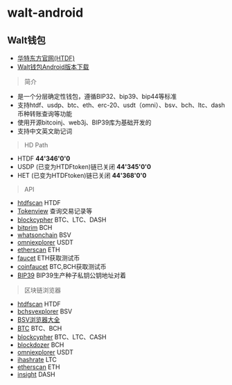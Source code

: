 # walt-android
## Walt钱包
 - [华特东方官网(HTDF)](https://www.orientwalt.com/)
 - [Walt钱包Android版本下载](https://www.orientwalt.com/share.html)
 
> 简介
- 是一个分层确定性钱包，遵循BIP32、bip39、bip44等标准
- 支持htdf、usdp、btc、eth、erc-20、usdt（omni）、bsv、bch、ltc、dash币种转账查询等功能
- 使用开源bitcoinj、web3j、BIP39库为基础开发的
- 支持中文英文助记词

> HD Path
- HTDF
**44'346'0'0**
- USDP (已变为HTDFtoken)链已关闭
**44'345'0'0**
- HET (已变为HTDFtoken)链已关闭
**44'368'0'0**

> API

- [htdfscan](https://www.htdfscan.com) HTDF
- [Tokenview](https://tokenview.com/) 查询交易记录等
- [blockcypher](https://www.blockcypher.com/) BTC、LTC、DASH
- [bitprim](https://bitprim.github.io/docs/restapi/bitprim-api.html#bitprim_v1) BCH
- [whatsonchain](https://developers.whatsonchain.com/#authentication) BSV
- [omniexplorer](https://api.omniexplorer.info/) USDT
- [etherscan](https://etherscan.io/apis) ETH
- [faucet](https://faucet.ropsten.be/) ETH获取测试币
- [coinfaucet](https://coinfaucet.eu/en/btc-testnet/) BTC,BCH获取测试币
- [BIP39](https://iancoleman.io/bip39/) BIP39生产种子私钥公钥地址对着

> 区块链浏览器

- [htdfscan](https://www.htdfscan.com/api) HTDF
- [bchsvexplorer](https://bchsvexplorer.com) BSV
- [BSV浏览器大全](https://bitcoinsv.io/zh/services/block-explorers/) 
- [BTC](https://btc.com) BTC、BCH
- [blockcypher](https://live.blockcypher.com/) BTC、LTC、CASH
- [blockdozer](https://blockdozer.com/ ) BCH
- [omniexplorer](https://www.omniexplorer.info/) USDT
- [ihashrate](https://ltc.ihashrate.com/) LTC
- [etherscan](https://etherscan.io/) ETH
- [insight](https://insight.dash.org/insight/) DASH



